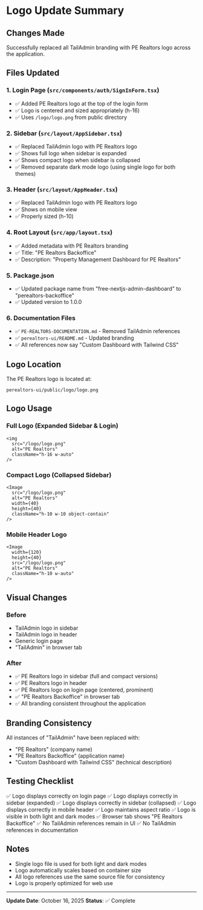 # Logo Update Summary

## Changes Made

Successfully replaced all TailAdmin branding with PE Realtors logo across the application.

## Files Updated

### 1. Login Page (`src/components/auth/SignInForm.tsx`)
- ✅ Added PE Realtors logo at the top of the login form
- ✅ Logo is centered and sized appropriately (h-16)
- ✅ Uses `/logo/logo.png` from public directory

### 2. Sidebar (`src/layout/AppSidebar.tsx`)
- ✅ Replaced TailAdmin logo with PE Realtors logo
- ✅ Shows full logo when sidebar is expanded
- ✅ Shows compact logo when sidebar is collapsed
- ✅ Removed separate dark mode logo (using single logo for both themes)

### 3. Header (`src/layout/AppHeader.tsx`)
- ✅ Replaced TailAdmin logo with PE Realtors logo
- ✅ Shows on mobile view
- ✅ Properly sized (h-10)

### 4. Root Layout (`src/app/layout.tsx`)
- ✅ Added metadata with PE Realtors branding
- ✅ Title: "PE Realtors Backoffice"
- ✅ Description: "Property Management Dashboard for PE Realtors"

### 5. Package.json
- ✅ Updated package name from "free-nextjs-admin-dashboard" to "perealtors-backoffice"
- ✅ Updated version to 1.0.0

### 6. Documentation Files
- ✅ `PE-REALTORS-DOCUMENTATION.md` - Removed TailAdmin references
- ✅ `perealtors-ui/README.md` - Updated branding
- ✅ All references now say "Custom Dashboard with Tailwind CSS"

## Logo Location

The PE Realtors logo is located at:
```
perealtors-ui/public/logo/logo.png
```

## Logo Usage

### Full Logo (Expanded Sidebar & Login)
```tsx
<img
  src="/logo/logo.png"
  alt="PE Realtors"
  className="h-16 w-auto"
/>
```

### Compact Logo (Collapsed Sidebar)
```tsx
<Image
  src="/logo/logo.png"
  alt="PE Realtors"
  width={40}
  height={40}
  className="h-10 w-10 object-contain"
/>
```

### Mobile Header Logo
```tsx
<Image
  width={120}
  height={40}
  src="/logo/logo.png"
  alt="PE Realtors"
  className="h-10 w-auto"
/>
```

## Visual Changes

### Before
- TailAdmin logo in sidebar
- TailAdmin logo in header
- Generic login page
- "TailAdmin" in browser tab

### After
- ✅ PE Realtors logo in sidebar (full and compact versions)
- ✅ PE Realtors logo in header
- ✅ PE Realtors logo on login page (centered, prominent)
- ✅ "PE Realtors Backoffice" in browser tab
- ✅ All branding consistent throughout the application

## Branding Consistency

All instances of "TailAdmin" have been replaced with:
- "PE Realtors" (company name)
- "PE Realtors Backoffice" (application name)
- "Custom Dashboard with Tailwind CSS" (technical description)

## Testing Checklist

✅ Logo displays correctly on login page
✅ Logo displays correctly in sidebar (expanded)
✅ Logo displays correctly in sidebar (collapsed)
✅ Logo displays correctly in mobile header
✅ Logo maintains aspect ratio
✅ Logo is visible in both light and dark modes
✅ Browser tab shows "PE Realtors Backoffice"
✅ No TailAdmin references remain in UI
✅ No TailAdmin references in documentation

## Notes

- Single logo file is used for both light and dark modes
- Logo automatically scales based on container size
- All logo references use the same source file for consistency
- Logo is properly optimized for web use

---

**Update Date**: October 16, 2025
**Status**: ✅ Complete

